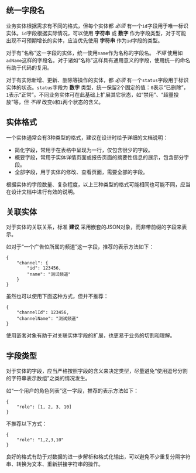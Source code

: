 ## 统一字段名

业务实体根据需求有不同的格式，但每个实体都 *必须* 有一个`id`字段用于唯一标识实体。`id`字段根据实际情况，可以使用 **字符串** 或 **数字** 作为字段类型，对于可能出现不可预期增长的实体，应当优先使用 **字符串** 作为`id`字段的类型。

对于有“名称”这一字段的实体，统一使用`name`作为名称的字段名。 *不得* 使用如`adName`这样的字段名。对于诸如“名称”这样具有通用意义的字段，使用统一的命名有助于代码的复用。

对于有实际新增、更新、删除等操作的实体，都 *必须* 有一个`status`字段用于标识实体的状态。`status`字段为 **数字** 类型，统一保留2个固定的值：`0`表示“已删除”，`1`表示“正常”。不同业务实体可在此基础上扩展其它状态，如“禁用”、“超量投放”等，但 *不得* 改变`0`和`1`两个状态的含义。

## 实体格式

一个实体通常会有3种类型的格式，建议在设计时给予详细的文档说明：

- 简化字段，常用于在表格中呈现为一行，仅包含很少的字段。
- 概要字段，常用于实体详情页面或报告页面的摘要性信息的展示，包含部分字段。
- 全部字段，用于实体的修改、查看页面，需要全部的字段。

根据实体的字段数量、复杂程度，以上三种类型的格式可能相同也可能不同，应当在设计文档中进行有效的说明。

## 关联实体

对于实体的关联关系，标准 **建议** 采用嵌套的JSON对象，而非带前缀的字段来表示。

如对于“一个广告位所属的频道”这一字段，推荐的表示方法如下：

    {
        "channel": {
            "id": 123456,
            "name": "测试频道"
        }
    }

虽然也可以使用下面这种方式，但并不推荐：

    {
        "channelId": 123456,
        "channelName": "测试频道"
    }

使用嵌套对象有助于对关联实体字段的扩展，也更易于业务的切割和理解。

## 字段类型

对于实体的字段，应当严格按照字段的含义来决定类型，尽量避免“使用逗号分割的字符串表示数组”之类的情况发生。

如“一个用户的角色列表”这一字段，推荐的表示方法如下：

    {
        "role": [1, 2, 3, 10]
    }

不推荐以下方式：

    {
        "role": "1,2,3,10"
    }

良好的格式有助于对数据的进一步解析和格式化输出，可以避免不少重复分隔字符串、转换为文本、重新拼接字符串的操作。